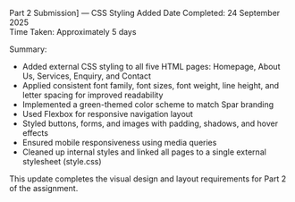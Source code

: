 Part 2 Submission] — CSS Styling Added
Date Completed: 24 September 2025  
Time Taken: Approximately 5 days  

Summary:  
- Added external CSS styling to all five HTML pages: Homepage, About Us, Services, Enquiry, and Contact  
- Applied consistent font family, font sizes, font weight, line height, and letter spacing for improved readability  
- Implemented a green-themed color scheme to match Spar branding  
- Used Flexbox for responsive navigation layout  
- Styled buttons, forms, and images with padding, shadows, and hover effects  
- Ensured mobile responsiveness using media queries  
- Cleaned up internal styles and linked all pages to a single external stylesheet (style.css)  

This update completes the visual design and layout requirements for Part 2 of the assignment.
